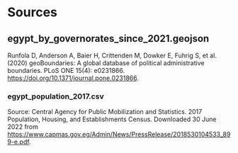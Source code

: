 # Sources

## egypt_by_governorates_since_2021.geojson
Runfola D, Anderson A, Baier H, Crittenden M, Dowker E, Fuhrig S, et al. (2020) 
geoBoundaries: A global database of political administrative boundaries. 
PLoS ONE 15(4): e0231866. https://doi.org/10.1371/journal.pone.0231866. 


### egypt_population_2017.csv
Source: Central Agency for Public Mobilization and Statistics. 2017 Population, Housing, and Establishments Census. Downloaded 30 June 2022 from https://www.capmas.gov.eg/Admin/News/PressRelease/2018530104533_899-e.pdf.


